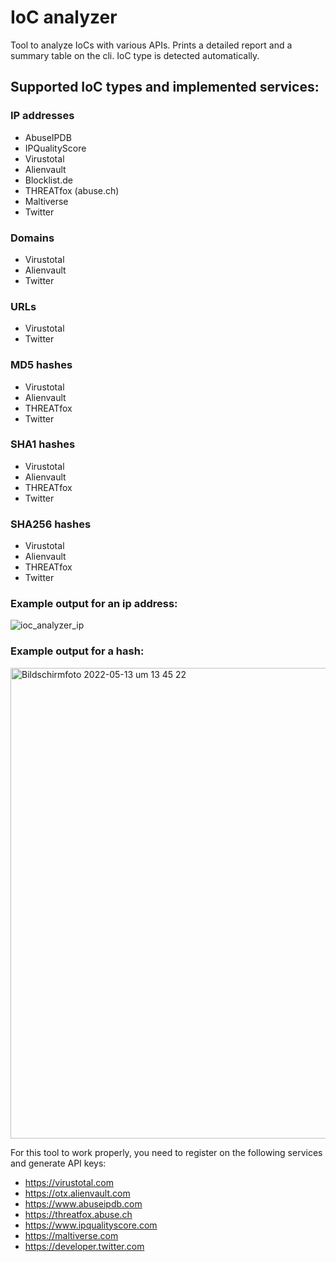# IoC analyzer

Tool to analyze IoCs with various APIs. Prints a detailed report and a summary table on the cli.
IoC type is detected automatically.
## Supported IoC types and implemented services:
### IP addresses
 - AbuseIPDB
 - IPQualityScore
 - Virustotal
 - Alienvault
 - Blocklist.de
 - THREATfox (abuse.ch)
 - Maltiverse
 - Twitter
### Domains
 - Virustotal
 - Alienvault
 - Twitter
### URLs
 - Virustotal
 - Twitter
### MD5 hashes
 - Virustotal
 - Alienvault
 - THREATfox
 - Twitter
### SHA1 hashes
 - Virustotal
 - Alienvault
 - THREATfox
 - Twitter
### SHA256 hashes
 - Virustotal
 - Alienvault
 - THREATfox
 - Twitter

### Example output for an ip address:
![ioc_analyzer_ip](https://user-images.githubusercontent.com/44299200/164914835-2a94df99-9754-4866-b1d1-59915b953665.png)

### Example output for a hash:
<img width="753" alt="Bildschirmfoto 2022-05-13 um 13 45 22" src="https://user-images.githubusercontent.com/44299200/168277000-c907c55b-34a8-41cd-b611-cfb99f04edb4.png">




For this tool to work properly, you need to register on the following services and generate API keys:
- https://virustotal.com
- https://otx.alienvault.com
- https://www.abuseipdb.com
- https://threatfox.abuse.ch
- https://www.ipqualityscore.com
- https://maltiverse.com
- https://developer.twitter.com
